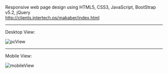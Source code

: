 Responsive web page design using HTML5, CSS3, JavaScript, BootStrap v5.2, jQuery   
http://clients.intertech.ps/makaber/index.html

---

Desktop View:

![pcView](https://user-images.githubusercontent.com/35347949/183853313-75e1e8d2-14f7-49b6-9cf8-2e320432f032.png)

---

Mobile View:

![mobileView](https://user-images.githubusercontent.com/35347949/183853308-ac64edbc-6380-4100-a27e-36c325b0c6df.png)
